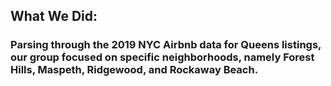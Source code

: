 ## What We Did:
### Parsing through the 2019 NYC Airbnb data for Queens listings, our group focused on specific neighborhoods, namely Forest Hills, Maspeth, Ridgewood, and Rockaway Beach. 

